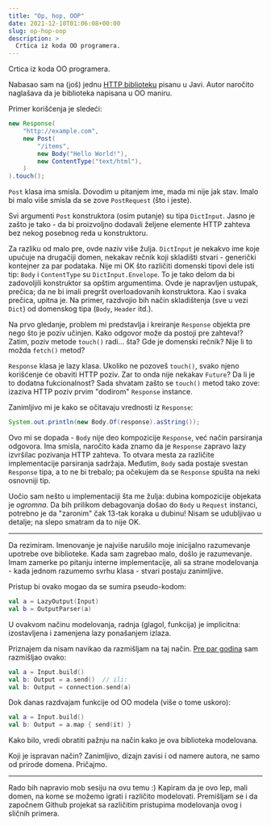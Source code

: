 ```yaml
---
title: "Op, hop, OOP"
date: 2021-12-10T01:06:08+00:00
slug: op-hop-oop
description: >
  Crtica iz koda OO programera.
---
```


Crtica iz koda OO programera.

Nabasao sam na (još) jednu [HTTP biblioteku](https://github.com/Vatavuk/verano-http) pisanu u Javi. Autor naročito naglašava da je biblioteka napisana u OO maniru.

Primer korišćenja je sledeći:

```java
new Response(
    "http://example.com",
    new Post(
        "/items",
        new Body("Hello World!"),
        new ContentType("text/html"),
    )
).touch();
```

`Post` klasa ima smisla. Dovodim u pitanjem ime, mada mi nije jak stav. Imalo bi malo više smisla da se zove `PostRequest` (što i jeste).

Svi argumenti `Post` konstruktora (osim putanje) su tipa `DictInput`. Jasno je zašto je tako - da bi proizvoljno dodavali željene elemente HTTP zahteva bez nekog posebnog reda u konstruktoru.

Za razliku od malo pre, ovde naziv više žulja. `DictInput` je nekakvo ime koje upućuje na drugačiji domen, nekakav rečnik koji skladišti stvari - generički kontejner za par podataka. Nije mi OK što različiti domenski tipovi dele isti tip: `Body` i `ContentType` su `DictInput.Envelope`. To je tako delom da bi zadovoljili konstruktor sa opštim argumentima. Ovde je napravljen ustupak, prečica; da ne bi imali pregršt overloadovanih konstruktora. Kao i svaka prečica, upitna je. Na primer, razdvojio bih način skladištenja (sve u vezi `Dict`) od domenskog tipa (`Body`, `Header` itd.).

Na prvo gledanje, problem mi predstavlja i kreiranje `Response` objekta pre nego što je poziv učinjen. Kako odgovor može da postoji pre zahteva!? Zatim, poziv metode `touch()` radi... šta? Gde je domenski rečnik? Nije li to možda `fetch()` metod?

`Response` klasa je lazy klasa. Ukoliko ne pozoveš `touch()`, svako njeno korišćenje će obaviti HTTP poziv. Zar to onda nije nekakav `Future`? Da li je to dodatna fukcionalnost? Sada shvatam zašto se `touch()` metod tako zove: izaziva HTTP poziv prvim "dodirom" `Response` instance.

Zanimljivo mi je kako se očitavaju vrednosti iz `Response`:

```java
System.out.println(new Body.Of(response).asString());
```

Ovo mi se dopada - `Body` nije deo kompozicije `Response`, već način parsiranja odgovora. Ima smisla, naročito kada znamo da je `Response` zapravo lazy izvršilac pozivanja HTTP zahteva. To otvara mesta za različite implementacije parsiranja sadržaja. Međutim, `Body` sada postaje svestan `Response` tipa, a to ne bi trebalo; pa očekujem da se `Response` spušta na neki osnovniji tip.

Uočio sam nešto u implementaciji šta me žulja: dubina kompozicije objekata je _ogromna_. Da bih prilikom debagovanja došao do `Body` u `Request` instanci, potrebno je da "zaronim" čak 13-tak koraka u dubinu! Nisam se udubljivao u detalje; na slepo smatram da to nije OK.

----

Da rezimiram. Imenovanje je najviše narušilo moje inicijalno razumevanje upotrebe ove biblioteke. Kada sam zagrebao malo, došlo je razumevanje. Imam zamerke po pitanju interne implementacije, ali sa strane modelovanja - kada jednom razumemo svrhu klasa - stvari postaju zanimljive.

Pristup bi ovako mogao da se sumira pseudo-kodom:

```kt
val a = LazyOutput(Input)
val b = OutputParser(a)
```

U ovakvom načinu modelovanja, radnja (glagol, funkcija) je implicitna: izostavljena i zamenjena lazy ponašanjem izlaza.

Priznajem da nisam navikao da razmišljam na taj način. [Pre par godina](https://github.com/oblac/jodd-http) sam razmišljao ovako:

```kt
val a = Input.build()
val b: Output = a.send()  // ili:
val b: Output = connection.send(a)
```

Dok danas razdvajam funkcije od OO modela (više o tome uskoro):

```kt
val a = Input.build()
val b: Output = a.map { send(it) }
```

Kako bilo, vredi obratiti pažnju na način kako je ova biblioteka modelovana.

Koji je ispravan način? Zanimljivo, dizajn zavisi i od namere autora, ne samo od prirode domena. Pričajmo.

----

Rado bih napravio mob sesiju na ovu temu :) Kapiram da je ovo lep, mali domen, na kome se možemo igrati i različito modelovati. Premišljam se i da započnem Github projekat sa različitim pristupima modelovanja ovog i sličnih primera.
